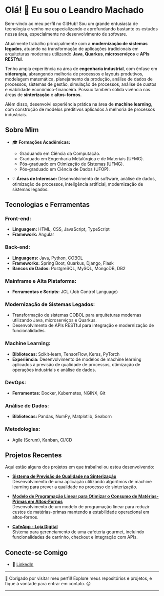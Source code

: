 # Olá! 👋 Eu sou o Leandro Machado

Bem-vindo ao meu perfil no GitHub! Sou um grande entusiasta de tecnologia e venho me especializando e aprofundando bastante os estudos nessa área, especialmente no desenvolvimento de software.

Atualmente trabalho principalmente com a **modernização de sistemas legados**, atuando na transformação de aplicações tradicionais em arquiteturas modernas utilizando **Java**, **Quarkus**, **microserviços** e **APIs RESTful**.

Tenho ampla experiência na área de **engenharia industrial**, com ênfase em **siderurgia**, abrangendo melhoria de processos e layouts produtivos, modelagem matemática, planejamento da produção, análise de dados de processos, sistemas de gestão, simulação de processos, análise de custos e viabilidade econômico-financeira. Possuo também sólida vivência nas áreas de **sinterização** e **altos-fornos**.

Além disso, desenvolvi experiência prática na área de **machine learning**, com construção de modelos preditivos aplicados à melhoria de processos industriais.

## Sobre Mim

- 🎓 **Formações Acadêmicas:**
  - Graduando em Ciência da Computação.
  - Graduado em Engenharia Metalúrgica e de Materiais (UFMG).
  - Pós-graduado em Otimização de Sistemas (UFMG).
  - Pós-graduado em Ciência de Dados (UFOP).

- 💡 **Áreas de Interesse:** Desenvolvimento de software, análise de dados, otimização de processos, inteligência artificial, modernização de sistemas legados.

## Tecnologias e Ferramentas

### **Front-end:**
- **Linguagem:** HTML, CSS, JavaScript, TypeScript
- **Framework:** Angular

### **Back-end:**
- **Linguagens:** Java, Python, COBOL
- **Frameworks:** Spring Boot, Quarkus, Django, Flask
- **Bancos de Dados:** PostgreSQL, MySQL, MongoDB, DB2

### **Mainframe e Alta Plataforma:**
- **Ferramentas e Scripts:** JCL (Job Control Language)

### **Modernização de Sistemas Legados:**
- Transformação de sistemas COBOL para arquiteturas modernas utilizando Java, microserviços e Quarkus.
- Desenvolvimento de APIs RESTful para integração e modernização de funcionalidades.

### **Machine Learning:**
- **Bibliotecas:** Scikit-learn, TensorFlow, Keras, PyTorch
- **Experiência:** Desenvolvimento de modelos de machine learning aplicados à previsão de qualidade de processos, otimização de operações industriais e análise de dados.

### **DevOps:**
- **Ferramentas:** Docker, Kubernetes, NGINX, Git

### **Análise de Dados:**
- **Bibliotecas:** Pandas, NumPy, Matplotlib, Seaborn

### **Metodologias:**
- Agile (Scrum), Kanban, CI/CD

## Projetos Recentes

Aqui estão alguns dos projetos em que trabalhei ou estou desenvolvendo:

- [**Sistema de Previsão de Qualidade na Sinterização**](https://www.monografias.ufop.br/handle/35400000/5813)  
  Desenvolvimento de uma aplicação utilizando algoritmos de machine learning para prever a qualidade no processo de sinterização.

- [**Modelo de Programação Linear para Otimizar o Consumo de Matérias-Primas em Altos-Fornos**](https://repositorio.ufmg.br/handle/1843/ESBF-ANBJHL?locale=pt_BR)  
  Desenvolvimento de um modelo de programação linear para reduzir custos de matérias-primas mantendo a estabilidade operacional em altos-fornos.

- [**CafeApp - Loja Digital**](https://github.com/lefmachado/CafeWeb-Fullstack)  
  Sistema para gerenciamento de uma cafeteria gourmet, incluindo funcionalidades de carrinho, checkout e integração com APIs.

## Conecte-se Comigo

- 💼 [LinkedIn](https://www.linkedin.com/in/leandro-ferreira-machado-7b161927b/)

---

🌟 Obrigado por visitar meu perfil! Explore meus repositórios e projetos, e fique à vontade para entrar em contato. 😊

---
